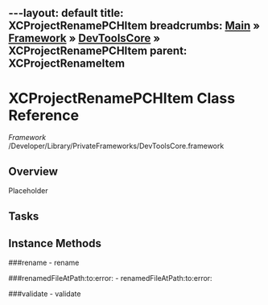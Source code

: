 ---layout: default
title: XCProjectRenamePCHItem
breadcrumbs: <a href="/index.html">Main</a> &raquo; <a href="/Frameworks.html">Framework</a> &raquo; <a href="/Frameworks/DevToolsCore.html">DevToolsCore</a> &raquo; XCProjectRenamePCHItem
parent: XCProjectRenameItem 
---
# XCProjectRenamePCHItem Class Reference

*Framework* /Developer/Library/PrivateFrameworks/DevToolsCore.framework

## Overview

Placeholder

## Tasks

## Instance Methods

<a name="-rename"></a>
###rename
    - rename

<a name="-renamedFileAtPath:to:error:"></a>
###renamedFileAtPath:to:error:
    - renamedFileAtPath:to:error:

<a name="-validate"></a>
###validate
    - validate

